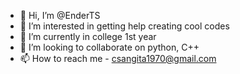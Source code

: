 - 👋 Hi, I’m @EnderTS
- 👀 I’m interested in getting help creating cool codes
- 🌱 I’m currently in college 1st year
- 💞️ I’m looking to collaborate on python, C++
- 📫 How to reach me - csangita1970@gmail.com

<!---
EnderTS/EnderTS is a ✨ unique ✨ repository because its `README.md` (this file) appears on your GitHub profile.
You can click the Preview link to take a look at your changes.
--->
